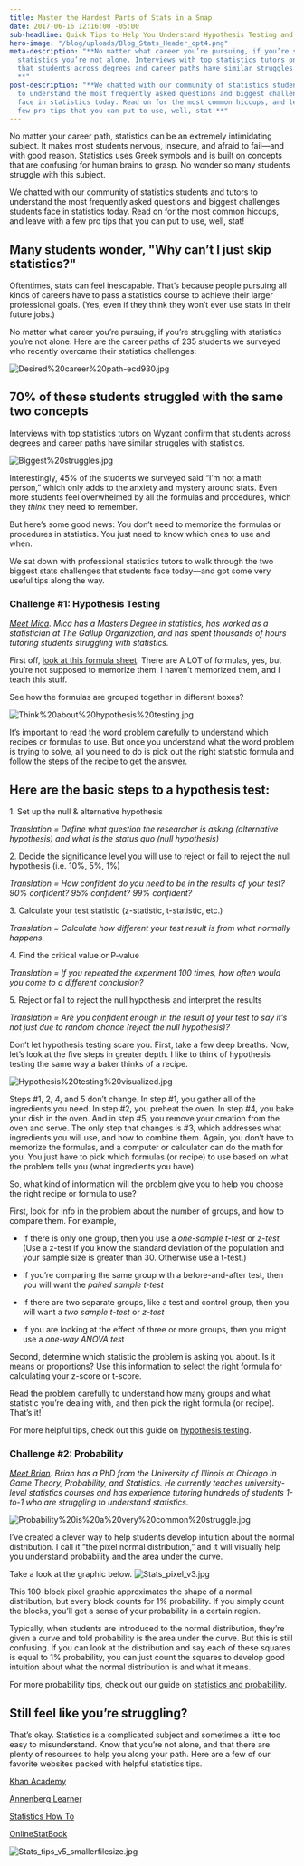 ```yaml
---
title: Master the Hardest Parts of Stats in a Snap
date: 2017-06-16 12:16:00 -05:00
sub-headline: Quick Tips to Help You Understand Hypothesis Testing and Probability
hero-image: "/blog/uploads/Blog_Stats_Header_opt4.png"
meta-description: "**No matter what career you’re pursuing, if you’re struggling with
  statistics you’re not alone. Interviews with top statistics tutors on Wyzant confirm
  that students across degrees and career paths have similar struggles with statistics.
  **"
post-description: "**We chatted with our community of statistics students and tutors
  to understand the most frequently asked questions and biggest challenges students
  face in statistics today. Read on for the most common hiccups, and leave with a
  few pro tips that you can put to use, well, stat!**"
---
```


No matter your career path, statistics can be an extremely intimidating subject. It makes most students nervous, insecure, and afraid to fail—and with good reason. Statistics uses Greek symbols and is built on concepts that are confusing for human brains to grasp. No wonder so many students struggle with this subject.

We chatted with our community of statistics students and tutors to understand the most frequently asked questions and biggest challenges students face in statistics today. Read on for the most common hiccups, and leave with a few pro tips that you can put to use, well, stat!

## Many students wonder, "Why can’t I just skip statistics?"

Oftentimes, stats can feel inescapable. That’s because people pursuing all kinds of careers have to pass a statistics course to achieve their larger professional goals. (Yes, even if they think they won’t ever use stats in their future jobs.)

No matter what career you’re pursuing, if you’re struggling with statistics you’re not alone. Here are the career paths of 235 students we surveyed who recently overcame their statistics challenges:

![Desired%20career%20path-ecd930.jpg](/blog/uploads/Desired%20career%20path-ecd930.jpg)

## 70% of these students struggled with the same two concepts

Interviews with top statistics tutors on Wyzant confirm that students across degrees and career paths have similar struggles with statistics.

![Biggest%20struggles.jpg](/blog/uploads/Biggest%20struggles.jpg)

Interestingly, 45% of the students we surveyed said “I’m not a math person,” which only adds to the anxiety and mystery around stats. Even more students feel overwhelmed by all the formulas and procedures, which they *think* they need to remember.

But here’s some good news: You don’t need to memorize the formulas or procedures in statistics. You just need to know which ones to use and when.

We sat down with professional statistics tutors to walk through the two biggest stats challenges that students face today—and got some very useful tips along the way.

### Challenge #1: Hypothesis Testing

*[Meet Mica](https://www.wyzant.com/match/tutor/75474730/). Mica has a Masters Degree in statistics, has worked as a statistician at The Gallup Organization, and has spent thousands of hours tutoring students struggling with statistics.*

First off, [look at this formula sheet](https://drive.google.com/file/d/0BwGwV23dlzDnSHJPN1pHLXU1Sm8/view). There are A LOT of formulas, yes, but you’re not supposed to memorize them. I haven’t memorized them, and I teach this stuff.

See how the formulas are grouped together in different boxes?

![Think%20about%20hypothesis%20testing.jpg](/blog/uploads/Think%20about%20hypothesis%20testing.jpg)

It’s important to read the word problem carefully to understand which recipes or formulas to use. But once you understand what the word problem is trying to solve, all you need to do is pick out the right statistic formula and follow the steps of the recipe to get the answer.

## Here are the basic steps to a hypothesis test:

1\. Set up the null & alternative hypothesis

*Translation = Define what question the researcher is asking (alternative hypothesis) and what is the status quo (null hypothesis)*

2\. Decide the significance level you will use to reject or fail to reject the null hypothesis (i.e. 10%, 5%, 1%)

*Translation = How confident do you need to be in the results of your test? 90% confident? 95% confident? 99% confident?*

3\. Calculate your test statistic (z-statistic, t-statistic, etc.)

*Translation = Calculate how different your test result is from what normally happens.*

4\. Find the critical value or P-value

*Translation = If you repeated the experiment 100 times, how often would you come to a different conclusion?*

5\. Reject or fail to reject the null hypothesis and interpret the results

*Translation = Are you confident enough in the result of your test to say it’s not just due to random chance (reject the null hypothesis)?*

Don’t let hypothesis testing scare you. First, take a few deep breaths. Now, let’s look at the five steps in greater depth. I like to think of hypothesis testing the same way a baker thinks of a recipe.

![Hypothesis%20testing%20visualized.jpg](/blog/uploads/Hypothesis%20testing%20visualized.jpg)

Steps #1, 2, 4, and 5 don’t change. In step #1, you gather all of the ingredients you need. In step #2, you preheat the oven. In step #4, you bake your dish in the oven. And in step #5, you remove your creation from the oven and serve. The only step that changes is #3, which addresses what ingredients you will use, and how to combine them. Again, you don’t have to memorize the formulas, and a computer or calculator can do the math for you. You just have to pick which formulas (or recipe) to use based on what the problem tells you (what ingredients you have).

So, what kind of information will the problem give you to help you choose the right recipe or formula to use?

First, look for info in the problem about the number of groups, and how to compare them. For example,

* If there is only one group, then you use a *one-sample t-test* or *z-test* (Use a z-test if you know the standard deviation of the population and your sample size is greater than 30. Otherwise use a t-test.)

* If you’re comparing the same group with a before-and-after test, then you will want the *paired sample t-test*

* If there are two separate groups, like a test and control group, then you will want a *two sample t-test* or *z-test*

* If you are looking at the effect of three or more groups, then you might use a *one-way ANOVA tes*t

Second, determine which statistic the problem is asking you about. Is it means or proportions? Use this information to select the right formula for calculating your z-score or t-score.

Read the problem carefully to understand how many groups and what statistic you’re dealing with, and then pick the right formula (or recipe). That’s it!

For more helpful tips, check out this guide on [hypothesis testing](https://www.wyzant.com/resources/lessons/math/statistics_and_probability/hypothesis_testing).

### Challenge #2: Probability

*[Meet Brian](https://www.wyzant.com/match/tutor/78150040). Brian has a PhD from the University of Illinois at Chicago in Game Theory, Probability, and Statistics. He currently teaches university-level statistics courses and has experience tutoring hundreds of students 1-to-1 who are struggling to understand statistics.*

![Probability%20is%20a%20very%20common%20struggle.jpg](/blog/uploads/Probability%20is%20a%20very%20common%20struggle.jpg)

I’ve created a clever way to help students develop intuition about the normal distribution. I call it “the pixel normal distribution,” and it will visually help you understand probability and the area under the curve.

Take a look at the graphic below.
![Stats_pixel_v3.jpg](/blog/uploads/Stats_pixel_v3.jpg)

This 100-block pixel graphic approximates the shape of a normal distribution, but every block counts for 1% probability. If you simply count the blocks, you’ll get a sense of your probability in a certain region.

Typically, when students are introduced to the normal distribution, they’re given a curve and told probability is the area under the curve. But this is still confusing. If you can look at the distribution and say each of these squares is equal to 1% probability, you can just count the squares to develop good intuition about what the normal distribution is and what it means.

For more probability tips, check out our guide on [statistics and probability](https://www.wyzant.com/resources/lessons/math/statistics_and_probability).

## Still feel like you’re struggling?

That’s okay. Statistics is a complicated subject and sometimes a little too easy to misunderstand. Know that you’re not alone, and that there are plenty of resources to help you along your path. Here are a few of our favorite websites packed with helpful statistics tips.

[Khan Academy](www.khanacademy.org/math/statistics-probability)

[Annenberg Learner](www.learner.org/courses/againstallodds/index.html)

[Statistics How To](www.statisticshowto.com/probability-and-statistics/)

[OnlineStatBook](www.onlinestatbook.com/)

![Stats_tips_v5_smallerfilesize.jpg](/blog/uploads/Stats_tips_v5_smallerfilesize.jpg)